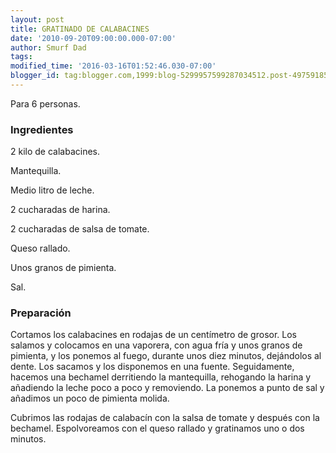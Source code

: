 ```yaml
---
layout: post
title: GRATINADO DE CALABACINES
date: '2010-09-20T09:00:00.000-07:00'
author: Smurf Dad
tags: 
modified_time: '2016-03-16T01:52:46.030-07:00'
blogger_id: tag:blogger.com,1999:blog-5299957599287034512.post-4975918556770500641
---
```


Para 6 personas.

<h3>Ingredientes</h3>

2 kilo de calabacines.

Mantequilla.

Medio litro de leche.

2 cucharadas de harina.

2 cucharadas de salsa de tomate.

Queso rallado.

Unos granos de pimienta.

Sal.

<h3>Preparación</h3>

Cortamos los calabacines en rodajas de un centímetro de grosor. Los salamos y colocamos en una vaporera, con agua fría y unos granos de pimienta, y los ponemos al fuego, durante unos diez minutos, dejándolos al dente. Los sacamos y los disponemos en una fuente. Seguidamente, hacemos una bechamel derritiendo la mantequilla, rehogando la harina y añadiendo la leche poco a poco y removiendo. La ponemos a punto de sal y añadimos un poco de pimienta molida.

Cubrimos las rodajas de calabacín con la salsa de tomate y después con la bechamel. Espolvoreamos con el queso rallado y gratinamos uno o dos minutos.

